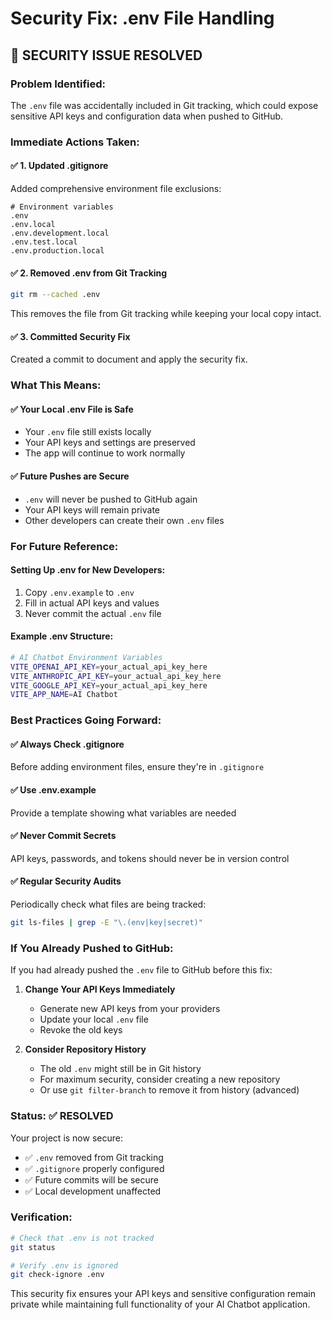 # Security Fix: .env File Handling

## 🚨 **SECURITY ISSUE RESOLVED**

### **Problem Identified:**

The `.env` file was accidentally included in Git tracking, which could expose sensitive API keys and configuration data when pushed to GitHub.

### **Immediate Actions Taken:**

#### ✅ **1. Updated .gitignore**

Added comprehensive environment file exclusions:

```
# Environment variables
.env
.env.local
.env.development.local
.env.test.local
.env.production.local
```

#### ✅ **2. Removed .env from Git Tracking**

```bash
git rm --cached .env
```

This removes the file from Git tracking while keeping your local copy intact.

#### ✅ **3. Committed Security Fix**

Created a commit to document and apply the security fix.

### **What This Means:**

#### ✅ **Your Local .env File is Safe**

-   Your `.env` file still exists locally
-   Your API keys and settings are preserved
-   The app will continue to work normally

#### ✅ **Future Pushes are Secure**

-   `.env` will never be pushed to GitHub again
-   Your API keys will remain private
-   Other developers can create their own `.env` files

### **For Future Reference:**

#### **Setting Up .env for New Developers:**

1. Copy `.env.example` to `.env`
2. Fill in actual API keys and values
3. Never commit the actual `.env` file

#### **Example .env Structure:**

```bash
# AI Chatbot Environment Variables
VITE_OPENAI_API_KEY=your_actual_api_key_here
VITE_ANTHROPIC_API_KEY=your_actual_api_key_here
VITE_GOOGLE_API_KEY=your_actual_api_key_here
VITE_APP_NAME=AI Chatbot
```

### **Best Practices Going Forward:**

#### ✅ **Always Check .gitignore**

Before adding environment files, ensure they're in `.gitignore`

#### ✅ **Use .env.example**

Provide a template showing what variables are needed

#### ✅ **Never Commit Secrets**

API keys, passwords, and tokens should never be in version control

#### ✅ **Regular Security Audits**

Periodically check what files are being tracked:

```bash
git ls-files | grep -E "\.(env|key|secret)"
```

### **If You Already Pushed to GitHub:**

If you had already pushed the `.env` file to GitHub before this fix:

1. **Change Your API Keys Immediately**

    - Generate new API keys from your providers
    - Update your local `.env` file
    - Revoke the old keys

2. **Consider Repository History**
    - The old `.env` might still be in Git history
    - For maximum security, consider creating a new repository
    - Or use `git filter-branch` to remove it from history (advanced)

### **Status: ✅ RESOLVED**

Your project is now secure:

-   ✅ `.env` removed from Git tracking
-   ✅ `.gitignore` properly configured
-   ✅ Future commits will be secure
-   ✅ Local development unaffected

### **Verification:**

```bash
# Check that .env is not tracked
git status

# Verify .env is ignored
git check-ignore .env
```

This security fix ensures your API keys and sensitive configuration remain private while maintaining full functionality of your AI Chatbot application.
